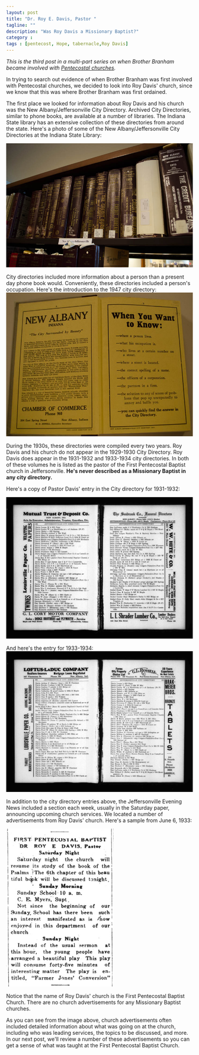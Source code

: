 ```yaml
---
layout: post
title: "Dr. Roy E. Davis, Pastor "
tagline: ""
description: "Was Roy Davis a Missionary Baptist?"
category : 
tags : [pentecost, Hope, tabernacle,Roy Davis]
---
```

_This is the third post in a multi-part series on when Brother Branham became involved with <a href="/tags.html#pentecost-ref">Pentecostal churches</a>._

In trying to search out evidence of when Brother Branham was first involved with Pentecostal churches, we decided to look into Roy Davis' church, since we know that this was where Brother Branham was first ordained.

The first place we looked for information about Roy Davis and his church was the New Albany/Jeffersonville City Directory.  Archived City Directories, similar to phone books, are available at a number of libraries.  The Indiana State library has an extensive collection of these directories from around the state.  Here's a photo of some of the New Albany/Jeffersonville City Directories at the Indiana State Library:

<img src="/assets/CityDirectory/CityDirectoryShelf.jpg" alt="City Directories at the Indiana State Library" class="img img-polaroid" />

City directories included more information about a person than a present day phone book would.  Conveniently, these directories included a person's occupation.  Here's the introduction to the 1947 city directory:
<img src="/assets/CityDirectory/CityDirectoryInside.jpg" alt="Sample City Directory" class="img img-polaroid" />

During the 1930s, these directories were compiled every two years.  Roy Davis and his church do not appear in the 1929-1930 City Directory.  Roy Davis does appear in the 1931-1932 and 1933-1934 city directories.  In both of these volumes he is listed as the pastor of the First Pentecostal Baptist church in Jeffersonville.  **He's never described as a Missionary Baptist in any city directory.**

Here's a copy of Pastor Davis' entry in the City directory for 1931-1932:

 <img src="/assets/RoyDavis/USCityDirectories1931_Jeffersonville.jpg" alt="Roy Davis' 1931/1932 City Directory entry" class="img img-polaroid" />
 
 And here's the entry for 1933-1934:
 <img src="/assets/RoyDavis/davis1933_Jeffersonville.jpg" alt="Roy Davis' 1933/1934 City Directory entry" class="img img-polaroid" />

In addition to the city directory entries above,  the Jeffersonville Evening News included a section each week, usually in the Saturday paper, announcing upcoming church services.  We located a number of advertisements from Roy Davis' church.  Here's a sample from June 6, 1933:

<img src="/assets/ChurchAds/19330603Davis.jpg" alt="Church Advertisement" class="img img-polaroid clearfix" />

Notice that the name of Roy Davis' church is the First Pentecostal Baptist Church.  There are no church advertisements for any Missionary Baptist churches.  

As you can see from the image above, church advertisements often included detailed information about what was going on at the church, including who was leading services, the topics to be discussed, and more.  In our next post, we'll review a number of these advertisements so you can get a sense of what was taught at the First Pentecostal Baptist Church.
